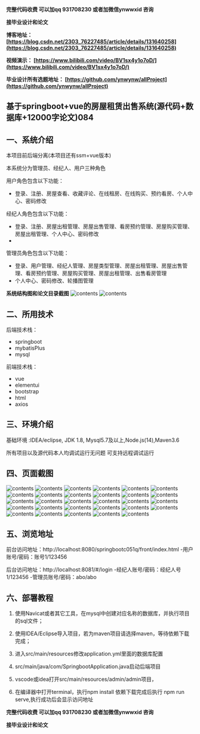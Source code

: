 **完整代码收费  可以加qq 931708230 或者加微信ynwwxid 咨询**

**接毕业设计和论文**

**博客地址：
[https://blog.csdn.net/2303_76227485/article/details/131640258](https://blog.csdn.net/2303_76227485/article/details/131640258)**

**视频演示：
[https://www.bilibili.com/video/BV1sx4y1o7oD/](https://www.bilibili.com/video/BV1sx4y1o7oD/)**

**毕业设计所有选题地址：
[https://github.com/ynwynw/allProject](https://github.com/ynwynw/allProject)**

## 基于springboot+vue的房屋租赁出售系统(源代码+数据库+12000字论文)084

## 一、系统介绍
本项目前后端分离(本项目还有ssm+vue版本)

本系统分为管理员、经纪人、用户三种角色

用户角色包含以下功能：
- 登录、注册、房屋查看、收藏评论、在线租房、在线购买、预约看房、个人中心、密码修改

经纪人角色包含以下功能：
- 登录、注册、房屋出租管理、房屋出售管理、看房预约管理、房屋购买管理、房屋出租管理、个人中心、密码修改
- 
管理员角色包含以下功能：
- 登录、用户管理、经纪人管理、房屋类型管理、房屋出租管理、房屋出售管理、看房预约管理、房屋购买管理、房屋出租管理、出售看房管理
- 个人中心、密码修改、轮播图管理

**系统结构图和论文目录截图**
![contents](./picture/picture00.png)
![contents](./picture/picture0.png)

## 二、所用技术

后端技术栈：

- springboot
- mybatisPlus
- mysql

前端技术栈：

- vue
- elementui
- bootstrap
- html
- axios



## 三、环境介绍

基础环境 :IDEA/eclipse, JDK 1.8, Mysql5.7及以上,Node.js(14),Maven3.6

所有项目以及源代码本人均调试运行无问题 可支持远程调试运行

## 四、页面截图

![contents](./picture/picture1.png)
![contents](./picture/picture2.png)
![contents](./picture/picture3.png)
![contents](./picture/picture4.png)
![contents](./picture/picture5.png)
![contents](./picture/picture6.png)
![contents](./picture/picture7.png)
![contents](./picture/picture8.png)
![contents](./picture/picture9.png)
![contents](./picture/picture10.png)
![contents](./picture/picture11.png)
![contents](./picture/picture12.png)
![contents](./picture/picture13.png)
![contents](./picture/picture14.png)
![contents](./picture/picture15.png)
![contents](./picture/picture16.png)
![contents](./picture/picture17.png)
![contents](./picture/picture18.png)
![contents](./picture/picture19.png)
![contents](./picture/picture20.png)
![contents](./picture/picture21.png)
![contents](./picture/picture22.png)
![contents](./picture/picture23.png)
![contents](./picture/picture24.png)
![contents](./picture/picture25.png)
![contents](./picture/picture26.png)
![contents](./picture/picture27.png)
![contents](./picture/picture28.png)
![contents](./picture/picture29.png)

## 五、浏览地址
前台访问地址：http://localhost:8080/springbootc051q/front/index.html
-用户账号/密码：账号1/123456

后台访问地址：http://localhost:8081/#/login
-经纪人账号/密码：经纪人号1/123456
-管理员账号/密码：abo/abo

## 六、部署教程

1. 使用Navicat或者其它工具，在mysql中创建对应名称的数据库，并执行项目的sql文件；

2. 使用IDEA/Eclipse导入项目，若为maven项目请选择maven，等待依赖下载完成；

3. 进入src/main/resources修改application.yml里面的数据库配置

4. src/main/java/com/SpringbootApplication.java启动后端项目

5. vscode或idea打开src/main/resources/admin/admin项目，

6. 在编译器中打开terminal，执行npm install 依赖下载完成后执行 npm run serve,执行成功后会显示访问地址

**完整代码收费  可以加qq 931708230 或者加微信ynwwxid 咨询**

**接毕业设计和论文**





